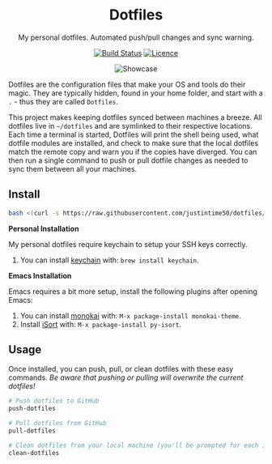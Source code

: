 <div align="center">

# Dotfiles

My personal dotfiles. Automated push/pull changes and sync warning.

[![Build Status](https://github.com/Justintime50/dotfiles/workflows/build/badge.svg)](https://github.com/Justintime50/dotfiles/actions)
[![Licence](https://img.shields.io/github/license/justintime50/dotfiles)](LICENSE)

<img src="assets/showcase.png" alt="Showcase">

</div>

Dotfiles are the configuration files that make your OS and tools do their magic. They are typically hidden, found in your home folder, and start with a `.` - thus they are called `Dotfiles`.

This project makes keeping dotfiles synced between machines a breeze. All dotfiles live in `~/dotfiles` and are symlinked to their respective locations. Each time a terminal is started, Dotfiles will print the shell being used, what dotfile modules are installed, and check to make sure that the local dotfiles match the remote copy and warn you if the copies have diverged. You can then run a single command to push or pull dotfile changes as needed to sync them between all your machines.

## Install

```bash
bash <(curl -s https://raw.githubusercontent.com/justintime50/dotfiles/master/src/scripts/install.sh)
```

**Personal Installation**

My personal dotfiles require keychain to setup your SSH keys correctly.

1. You can install [keychain](https://github.com/funtoo/keychain) with: `brew install keychain`.

**Emacs Installation**

Emacs requires a bit more setup, install the following plugins after opening Emacs:

1. You can install [monokai](https://github.com/oneKelvinSmith/monokai-emacs) with: `M-x package-install monokai-theme`.
1. Install [iSort](https://github.com/paetzke/py-isort.el) with: `M-x package-install py-isort`.

## Usage

Once installed, you can push, pull, or clean dotfiles with these easy commands. *Be aware that pushing or pulling will overwrite the current dotfiles!*

```bash
# Push dotfiles to GitHub
push-dotfiles

# Pull dotfiles from GitHub
pull-dotfiles

# Clean dotfiles from your local machine (you'll be prompted for each item)
clean-dotfiles
```
